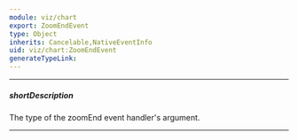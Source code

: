```yaml
---
module: viz/chart
export: ZoomEndEvent
type: Object
inherits: Cancelable,NativeEventInfo
uid: viz/chart:ZoomEndEvent
generateTypeLink: 
---
```

---
##### shortDescription
The type of the zoomEnd event handler's argument.

---
<!-- Description goes here -->